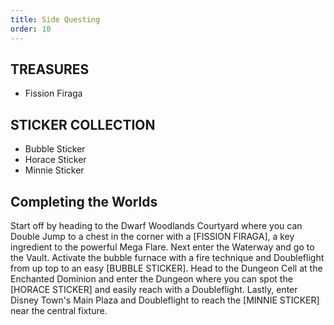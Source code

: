 ```yaml
---
title: Side Questing
order: 10
---
```



##         TREASURES ##

*  Fission Firaga

##         STICKER COLLECTION ##

*  Bubble Sticker
*  Horace Sticker
*  Minnie Sticker

## Completing the Worlds ##

Start off by heading to the Dwarf Woodlands Courtyard where you can Double
Jump to a chest in the corner with a [FISSION FIRAGA], a key ingredient to the
powerful Mega Flare. Next enter the Waterway and go to the Vault. Activate the
bubble furnace with a fire technique and Doubleflight from up top to an easy
[BUBBLE STICKER]. Head to the Dungeon Cell at the Enchanted Dominion and enter
the Dungeon where you can spot the [HORACE STICKER] and easily reach with a
Doubleflight. Lastly, enter Disney Town's Main Plaza and Doubleflight to reach
the [MINNIE STICKER] near the central fixture.


